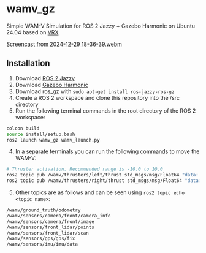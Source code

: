 # wamv_gz
Simple WAM-V Simulation for ROS 2 Jazzy + Gazebo Harmonic on Ubuntu 24.04 based on [VRX](https://github.com/osrf/vrx)

[Screencast from 2024-12-29 18-36-39.webm](https://github.com/user-attachments/assets/71d9622f-a003-4d59-bfaf-0f32e410608c)

## Installation
1. Download [ROS 2 Jazzy](https://docs.ros.org/en/jazzy/Installation/Ubuntu-Install-Debs.html)
2. Download [Gazebo Harmonic](https://gazebosim.org/docs/harmonic/install_ubuntu/)
3. Download ros_gz with `sudo apt-get install ros-jazzy-ros-gz`
4. Create a ROS 2 workspace and clone this repository into the /src directory
5. Run the following terminal commands in the root directory of the ROS 2 workspace:
```bash
colcon build
source install/setup.bash
ros2 launch wamv_gz wamv_launch.py
```
4. In a separate terminals you can run the following commands to move the WAM-V:
```bash
# Thruster activation. Recommended range is -10.0 to 10.0
ros2 topic pub /wamv/thrusters/left/thrust std_msgs/msg/Float64 "data: 10.0"
ros2 topic pub /wamv/thrusters/right/thrust std_msgs/msg/Float64 "data: -4.0"
```

5. Other topics are as follows and can be seen using `ros2 topic echo <topic_name>`:
```bash
/wamv/ground_truth/odometry
/wamv/sensors/camera/front/camera_info
/wamv/sensors/camera/front/image
/wamv/sensors/front_lidar/points
/wamv/sensors/front_lidar/scan
/wamv/sensors/gps/gps/fix
/wamv/sensors/imu/imu/data
```
